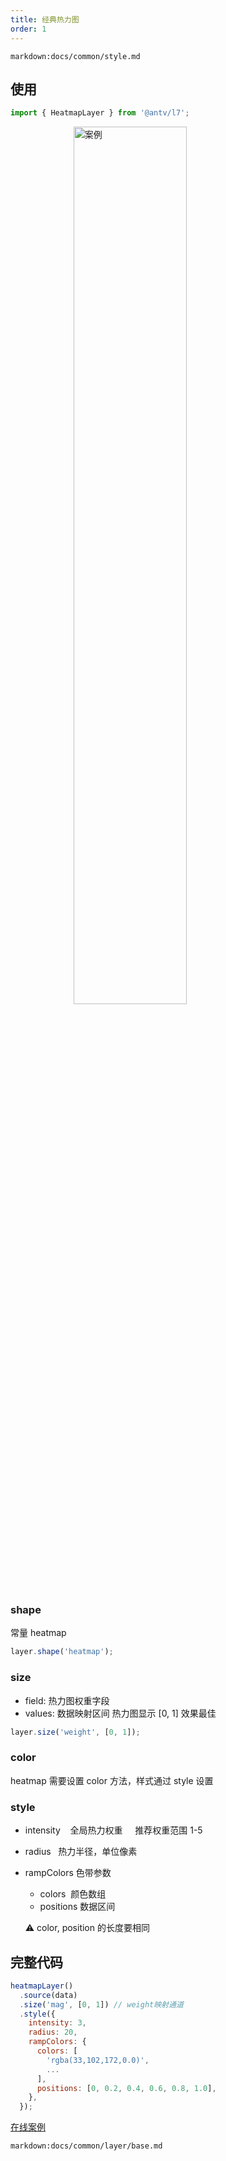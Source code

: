 ```yaml
---
title: 经典热力图
order: 1
---
```


`markdown:docs/common/style.md`

## 使用

```javascript
import { HeatmapLayer } from '@antv/l7';
```

<img width="60%" style="display: block;margin: 0 auto;" alt="案例" src='https://gw.alipayobjects.com/mdn/antv_site/afts/img/A*QstiQq4JBOIAAAAAAAAAAABkARQnAQ'>

### shape

常量 heatmap

```javascript
layer.shape('heatmap');
```

### size

- field: 热力图权重字段
- values: 数据映射区间 热力图显示 [0, 1] 效果最佳

```javascript
layer.size('weight', [0, 1]);
```

### color

heatmap 需要设置 color 方法，样式通过 style 设置

### style

- intensity    全局热力权重     推荐权重范围 1-5
- radius   热力半径，单位像素
- rampColors 色带参数

  - colors  颜色数组
  - positions 数据区间

  ⚠️ color, position 的长度要相同

## 完整代码

```javascript
heatmapLayer()
  .source(data)
  .size('mag', [0, 1]) // weight映射通道
  .style({
    intensity: 3,
    radius: 20,
    rampColors: {
      colors: [
        'rgba(33,102,172,0.0)',
        ...
      ],
      positions: [0, 0.2, 0.4, 0.6, 0.8, 1.0],
    },
  });
```

[在线案例](../../../examples/heatmap/heatmap#heatmap)

`markdown:docs/common/layer/base.md`
